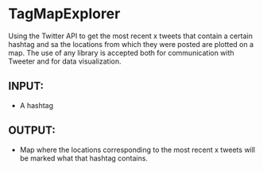 # TagMapExplorer

Using the Twitter API to get the most recent x tweets that contain a certain hashtag and sa
the locations from which they were posted are plotted on a map.
The use of any library is accepted both for communication with Tweeter and for
data visualization.
## INPUT:
- A hashtag
## OUTPUT: 
- Map where the locations corresponding to the most recent x tweets will be marked
what that hashtag contains.

